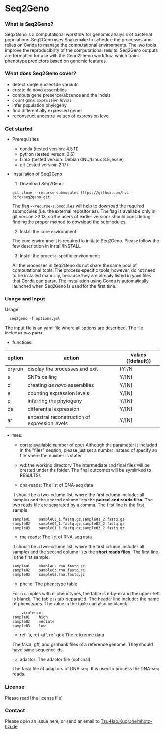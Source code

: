# Seq2Geno

### What is Seq2Geno?
Seq2Geno is a computational workflow for genomic analysis of bacterial populations. Seq2Geno uses Snakemake to schedule the processes and relies on Conda to manage the computational environments. The two tools improve the reproducibility of the computational results. 
Seq2Geno outputs are formatted for use with the Geno2Pheno workflow, which trains phenotype predictors based on genomic features. 

### What does Seq2Geno cover?
- detect single nucleotide variants
- create de novo assemblies
- compute gene presence/absence and the indels
- count gene expression levels
- infer population phylogeny
- find differentially expressed genes
- reconstruct ancestral values of expression level

### Get started
- Prerequisites

    - conda (tested version: 4.5.11)
    - python (tested verson: 3.6)
    - Linux (tested version: Debian GNU/Linux 8.8 jessie)
    - git (tested version: 2.17)

- Installation of Seq2Geno

    1. Download Seq2Geno:

	`git clone --recurse-submodules https://github.com/hzi-bifo/seq2geno.git`

	The flag `--recurse-submodules` will help to download the required submodules (i.e. the external repositories). The flag is available only in git version >2.13, so the users of earlier versions should considering finding the proper method to download the submodules. 

    2. Install the core environment:

	The core environment is required to initiate Seq2Geno. Please follow the few describtion in install/INSTALL

    3. Install the process-spcific environment:
	
	All the processes in Seq2Geno do not share the same pool of computational tools. The process-specific tools, however, do not need to be installed manually, because they are already listed in yaml files that Conda can parse. The installation using Conda is automatically launched when Seq2Geno is used for the first time. 

### Usage and Input

Usage:
```
  seq2geno -f options.yml
```

The input file is an yaml file where all options are described. The file includes two parts. 
- functions:

| option | action | values ([default])|
| --- | --- | --- |
| dryrun | display the processes and exit | [Y]/N |
| s | SNPs calling | Y/[N] |
| d | creating _de novo_ assemblies | Y/[N] |
| e | counting expression levels | Y/[N] |
| p | inferring the phylogeny | Y/[N] |
| de | differential expression | Y/[N] |
| ar | ancestral reconstruction of expression levels | Y/[N] |

- files:

    - cores: available number of cpus 
    Although the parameter is included in the "files" session, please just set a number instead of specify an file where the number is stated.

    - wd: the working directory
    The intermediate and final files will be created under the folder. The final outcomes will be symlinked to RESULTS/.

    - dna-reads: The list of DNA-seq data 

    It should be a two-column list, where the first column includes all samples and the second column lists the __paired-end reads files__. The two reads file are separated by a comma. The first line is the first sample.
    ```
    sample01	sample01_1.fastq.gz,sample01_2.fastq.gz
    sample02	sample02_1.fastq.gz,sample02_2.fastq.gz
    sample03	sample03_1.fastq.gz,sample03_2.fastq.gz
    ```

    - rna-reads: The list of RNA-seq data

    It should be a two-column list, where the first column includes all samples and the second column lists the __short reads files__. The first line is the first sample.
    ```
    sample01	sample01.rna.fastq.gz
    sample02	sample02.rna.fastq.gz
    sample03	sample03.rna.fastq.gz
    ```

    - pheno: The phenotype table

    For n samples with m phenotypes, the table is n-by-m and the upper-left is blanck. The table is tab-separated. The header line includes the name of phenotypes. The value in the table can also be blanck. 
    ```
	    virulence
    sample01	high
    sample02	mediate
    sample03	low
    ```

    - ref-fa, ref-gff, ref-gbk	The reference data

    The fasta, gff, and genbank files of a reference genome. They should have same sequence ids. 

    - adaptor: The adaptor file (optional)

    The fasta file of adaptors of DNA-seq. It is used to process the DNA-seq reads. 

### License
Please read [the license file]

### Contact
Please open an issue here, or send an email to Tzu-Hao.Kuo@helmhotz-hzi.de

